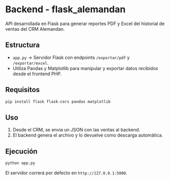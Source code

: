 # Backend - flask_alemandan

API desarrollada en Flask para generar reportes PDF y Excel del historial de ventas del CRM Alemandan.

## Estructura

- `app.py` → Servidor Flask con endpoints `/exportar/pdf` y `/exportar/excel`.
- Utiliza Pandas y Matplotlib para manipular y exportar datos recibidos desde el frontend PHP.

## Requisitos

```bash
pip install flask flask-cors pandas matplotlib
```

## Uso

1. Desde el CRM, se envía un JSON con las ventas al backend.
2. El backend genera el archivo y lo devuelve como descarga automática.

## Ejecución

```bash
python app.py
```

El servidor correrá por defecto en `http://127.0.0.1:5000`.
